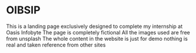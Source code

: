 # OIBSIP
This is a landing page exclusively designed to complete my internship at Oasis Infobyte
The page is completely fictional 
All the images used are free from unsplash
The whole content in the website is just for demo nothing is real and taken reference from other sites

